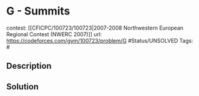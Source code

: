 # G - Summits

contest: [[CFICPC/100723/100723|2007-2008 Northwestern European Regional Contest (NWERC 2007)]]
url: https://codeforces.com/gym/100723/problem/G
#Status/UNSOLVED
Tags: #

## Description

## Solution

